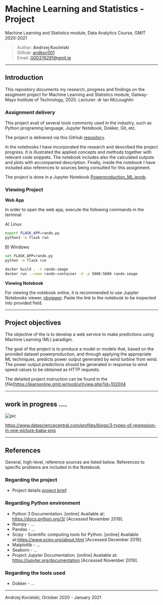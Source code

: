 # Machine Learning and Statistics - Project

Machine Learning and Statistics module, Data Analytics Course, GMIT 2020-2021

>Author: **Andrzej Kocielski**  
>Github: [andkoc001](https://github.com/andkoc001/)  
>Email: G00376291@gmit.ie

___

## Introduction

This repository documents my research, progress and findings on the assgiment project for Machine Learning and Statistics module, Galway-Mayo Institute of Technology, 2020. Lecturer: dr Ian McLoughlin

### Assignment delivery

This project avail of several tools commonly used in the industry, such as Python programing language, Jupyter Notebook, Dokker, Git, etc.

The project is delivered via this GitHub [repository](https://github.com/andkoc001/Machine-Learning-and-Statistics.git).

In the notebooks I have incorporated the research and described the project progress. It is illustrated the applied concepts and methods together with relevant code snippets. The notebook includes also the calculated outputs and plots with accompanied description. Finally, inside the notebook I have included also references to sources being consulted for this assignment.

The project is done in a Jupyter Notebook [Powerproduction_ML.ipynb](https://github.com/andkoc001/data_synthesis/blob/master/Powerproduction_ML.ipynb).

### Viewing Project

__Web App__

In order to open the web app, execute the following commands in the terminal

A) Linux

```bash
export FLASK_APP=rando.py
python3 -m flask run
```

B) Windows

```bash
set FLASK_APP=rando.py
python -m flask run
```

```bash
docker build . -t rando-image
docker run --name rando-container -d -p 5000:5000 rando-image
```

__Viewing Notebook__

For viewing the notebook online, it is recommended to use Jupyter Notebooks viewer, [nbviewer](https://nbviewer.jupyter.org/). Paste the link to the notebook to be inspected into provided field.

___

## Project objectives

The objective of the is to develop a web service to make predictions using Machine Learning (ML) paradigm.

The goal of the project is to produce a model or models that, based on the provided dataset powerproduction, and through applying the appropriate ML techniques, predicts power output generated by wind turbine from wind. The power output predictions should be generated in response to wind speed values to be obtained as HTTP requests.

The detailed project instruction can be found in the [file]<https://learnonline.gmit.ie/mod/url/view.php?id=102004>  

___
## work in progress ....

![pic](https://storage.ning.com/topology/rest/1.0/file/get/952937562?profile=RESIZE_710x)

https://www.datasciencecentral.com/profiles/blogs/3-types-of-regression-in-one-picture-baba-png


___

## References

General, high-level, reference sources are listed below. References to specific problems are included in the Notebook.

### Regarding the project

- Project details [project brief](https://github.com/andkoc001/Machine-Learning-and-Statistics/blob/main/assessment.pdf).

### Regarding Python environment

- Python 3 Documentation. [online] Available at: <https://docs.python.org/3/> [Accessed November 2019].
- Numpy - ...
- Pandas - ...
- Scipy - Scientific computing tools for Python.  [online] Available at:<https://www.scipy.org/about.html> [Accessed December 2019].
- Matplotlib - ...
- Seaborn - ...
- Project Jupyter Documentation. [online] Available at: <https://jupyter.org/documentation> [Accessed November 2019].

### Regarding the tools used

- Dokker - ...

___

Andrzej Kocielski, October 2020 - January 2021

